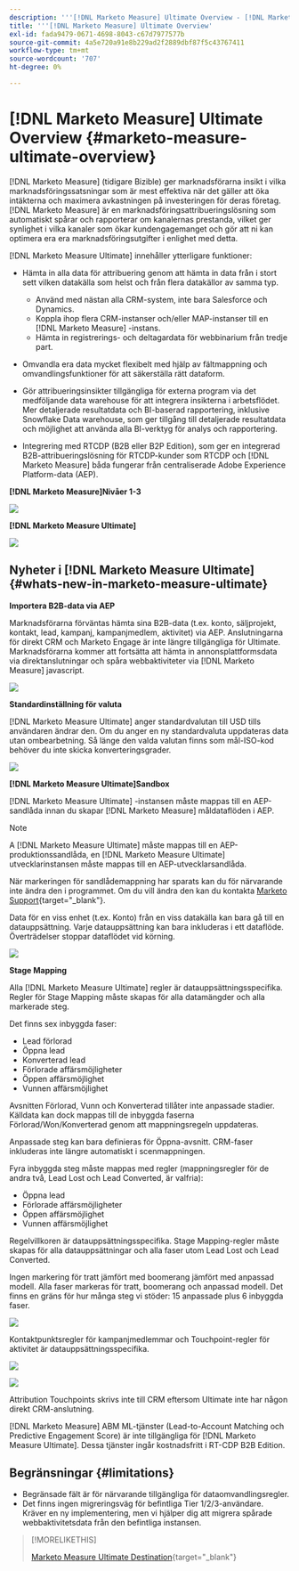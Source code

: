 ```yaml
---
description: '''[!DNL Marketo Measure] Ultimate Overview - [!DNL Marketo Measure] - Produktdokumentation'
title: '''[!DNL Marketo Measure] Ultimate Overview'
exl-id: fada9479-0671-4698-8043-c67d7977577b
source-git-commit: 4a5e720a91e8b229ad2f2889dbf87f5c43767411
workflow-type: tm+mt
source-wordcount: '707'
ht-degree: 0%

---
```


# [!DNL Marketo Measure] Ultimate Overview {#marketo-measure-ultimate-overview}

[!DNL Marketo Measure] (tidigare Bizible) ger marknadsförarna insikt i vilka marknadsföringssatsningar som är mest effektiva när det gäller att öka intäkterna och maximera avkastningen på investeringen för deras företag. [!DNL Marketo Measure] är en marknadsföringsattribueringslösning som automatiskt spårar och rapporterar om kanalernas prestanda, vilket ger synlighet i vilka kanaler som ökar kundengagemanget och gör att ni kan optimera era era marknadsföringsutgifter i enlighet med detta.

[!DNL Marketo Measure Ultimate] innehåller ytterligare funktioner:

* Hämta in alla data för attribuering genom att hämta in data från i stort sett vilken datakälla som helst och från flera datakällor av samma typ.
   * Använd med nästan alla CRM-system, inte bara Salesforce och Dynamics.
   * Koppla ihop flera CRM-instanser och/eller MAP-instanser till en [!DNL Marketo Measure] -instans.
   * Hämta in registrerings- och deltagardata för webbinarium från tredje part.

* Omvandla era data mycket flexibelt med hjälp av fältmappning och omvandlingsfunktioner för att säkerställa rätt dataform.

* Gör attribueringsinsikter tillgängliga för externa program via det medföljande data warehouse för att integrera insikterna i arbetsflödet. Mer detaljerade resultatdata och BI-baserad rapportering, inklusive Snowflake Data warehouse, som ger tillgång till detaljerade resultatdata och möjlighet att använda alla BI-verktyg för analys och rapportering.

* Integrering med RTCDP (B2B eller B2P Edition), som ger en integrerad B2B-attribueringslösning för RTCDP-kunder som RTCDP och [!DNL Marketo Measure] båda fungerar från centraliserade Adobe Experience Platform-data (AEP).

**[!DNL Marketo Measure]Nivåer 1-3**

![](assets/marketo-measure-ultimate-overview-1.png)

**[!DNL Marketo Measure Ultimate]**

![](assets/marketo-measure-ultimate-overview-2.png)

## Nyheter i [!DNL Marketo Measure Ultimate] {#whats-new-in-marketo-measure-ultimate}

**Importera B2B-data via AEP**

Marknadsförarna förväntas hämta sina B2B-data (t.ex. konto, säljprojekt, kontakt, lead, kampanj, kampanjmedlem, aktivitet) via AEP. Anslutningarna för direkt CRM och Marketo Engage är inte längre tillgängliga för Ultimate. Marknadsförarna kommer att fortsätta att hämta in annonsplattformsdata via direktanslutningar och spåra webbaktiviteter via [!DNL Marketo Measure] javascript.

![](assets/marketo-measure-ultimate-overview-3.png)

**Standardinställning för valuta**

[!DNL Marketo Measure Ultimate] anger standardvalutan till USD tills användaren ändrar den. Om du anger en ny standardvaluta uppdateras data utan ombearbetning. Så länge den valda valutan finns som mål-ISO-kod behöver du inte skicka konverteringsgrader.

![](assets/marketo-measure-ultimate-overview-4.png)

**[!DNL Marketo Measure Ultimate]Sandbox**

[!DNL Marketo Measure Ultimate] -instansen måste mappas till en AEP-sandlåda innan du skapar [!DNL Marketo Measure] måldataflöden i AEP.

>[!NOTE]
>
>A [!DNL Marketo Measure Ultimate] måste mappas till en AEP-produktionssandlåda, en [!DNL Marketo Measure Ultimate] utvecklarinstansen måste mappas till en AEP-utvecklarsandlåda.

När markeringen för sandlådemappning har sparats kan du för närvarande inte ändra den i programmet. Om du vill ändra den kan du kontakta [Marketo Support](https://nation.marketo.com/t5/support/ct-p/Support){target="_blank"}.

Data för en viss enhet (t.ex. Konto) från en viss datakälla kan bara gå till en datauppsättning. Varje datauppsättning kan bara inkluderas i ett dataflöde. Överträdelser stoppar dataflödet vid körning.

![](assets/marketo-measure-ultimate-overview-5.png)

**Stage Mapping**

Alla [!DNL Marketo Measure Ultimate] regler är datauppsättningsspecifika. Regler för Stage Mapping måste skapas för alla datamängder och alla markerade steg.

Det finns sex inbyggda faser:

* Lead förlorad
* Öppna lead
* Konverterad lead
* Förlorade affärsmöjligheter
* Öppen affärsmöjlighet
* Vunnen affärsmöjlighet

Avsnitten Förlorad, Vunn och Konverterad tillåter inte anpassade stadier. Källdata kan dock mappas till de inbyggda faserna Förlorad/Won/Konverterad genom att mappningsregeln uppdateras.

Anpassade steg kan bara definieras för Öppna-avsnitt.
CRM-faser inkluderas inte längre automatiskt i scenmappningen.

Fyra inbyggda steg måste mappas med regler (mappningsregler för de andra två, Lead Lost och Lead Converted, är valfria):

* Öppna lead
* Förlorade affärsmöjligheter
* Öppen affärsmöjlighet
* Vunnen affärsmöjlighet

Regelvillkoren är datauppsättningsspecifika. Stage Mapping-regler måste skapas för alla datauppsättningar och alla faser utom Lead Lost och Lead Converted.

Ingen markering för tratt jämfört med boomerang jämfört med anpassad modell. Alla faser markeras för tratt, boomerang och anpassad modell. Det finns en gräns för hur många steg vi stöder: 15 anpassade plus 6 inbyggda faser.

![](assets/marketo-measure-ultimate-overview-6.png)

Kontaktpunktsregler för kampanjmedlemmar och Touchpoint-regler för aktivitet är datauppsättningsspecifika.

![](assets/marketo-measure-ultimate-overview-7.png)

![](assets/marketo-measure-ultimate-overview-8.png)

Attribution Touchpoints skrivs inte till CRM eftersom Ultimate inte har någon direkt CRM-anslutning.

[!DNL Marketo Measure] ABM ML-tjänster (Lead-to-Account Matching och Predictive Engagement Score) är inte tillgängliga för [!DNL Marketo Measure Ultimate]. Dessa tjänster ingår kostnadsfritt i RT-CDP B2B Edition.

## Begränsningar {#limitations}

* Begränsade fält är för närvarande tillgängliga för dataomvandlingsregler.
* Det finns ingen migreringsväg för befintliga Tier 1/2/3-användare. Kräver en ny implementering, men vi hjälper dig att migrera spårade webbaktivitetsdata från den befintliga instansen.

>[!MORELIKETHIS]
>
>[Marketo Measure Ultimate Destination](https://experienceleague.adobe.com/docs/experience-platform/destinations/catalog/adobe/marketo-measure-ultimate.html?lang=en){target="_blank"}
